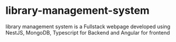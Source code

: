 # library-management-system
library management system is a Fullstack webpage developed using NestJS, MongoDB, Typescript for Backend and Angular for frontend
